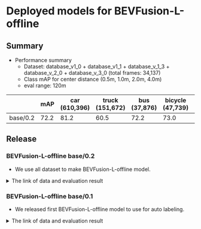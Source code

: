 # Deployed models for BEVFusion-L-offline
## Summary

- Performance summary
  - Dataset: database_v1_0 + database_v1_1 + database_v_1_3 + database_v_2_0 + database_v_3_0 (total frames: 34,137)
  - Class mAP for center distance (0.5m, 1.0m, 2.0m, 4.0m)
  - eval range: 120m

|          | mAP  | car <br> (610,396) | truck <br> (151,672) | bus <br> (37,876) | bicycle <br> (47,739) | pedestrian <br> (367,200) |
| -------- | ---- | ------------------ | -------------------- | ----------------- | --------------------- | ------------------------- |
| base/0.2 | 72.2 | 81.2               | 60.5                 | 72.2              | 73.0                  | 73.9                      |

## Release
### BEVFusion-L-offline base/0.2

- We use all dataset to make BEVFusion-L-offline model.

<details>
<summary> The link of data and evaluation result </summary>

- model
  - Training dataset: database_v1_0 + database_v1_1 + database_v_1_3 + database_v_2_0 + database_v_3_0 (total frames: 34,137)
  - Eval dataset: database_v1_0 + database_v1_1 + database_v_1_3 + database_v_2_0 + database_v_3_0 (total frames: 62)
  - *No intensity*
  - [PR](https://github.com/tier4/autoware-ml/pull/215)
  - [Config file path](https://github.com/tier4/autoware-ml/blob/5b71e0d4b51c5024e3dbcc64506365bbe68f8f0b/projects/BEVFusion/configs/t4dataset/bevfusion_lidar_voxel_second_secfpn_2xb2_t4offline_no_intensity.py)
  - [Training results](https://drive.google.com/drive/folders/1qUCfjYRaO2v_EePVK2btaxjlrBZqdWhk?usp=drive_link)
  - train time: NVIDIA A100 80GB * 2 * 30 epochs = 4 days
  - Total mAP to test dataset (eval range = 120m): 0.722
  - Best epoch: epoch_30.pth

| class_name | Count  | mAP  | AP@0.5m | AP@1.0m | AP@2.0m | AP@4.0m |
| ---------- | ------ | ---- | ------- | ------- | ------- | ------- |
| car        | 41,133 | 81.2 | 68.6    | 82.1    | 86.4    | 87.7    |
| truck      | 8,890  | 60.5 | 33.5    | 57.3    | 72.3    | 78.9    |
| bus        | 3,275  | 72.2 | 58.6    | 73.0    | 77.7    | 79.7    |
| bicycle    | 3,635  | 73.0 | 70.0    | 73.5    | 73.8    | 74.9    |
| pedestrian | 25,981 | 73.9 | 69.8    | 72.2    | 75.3    | 78.2    |

</details>

### BEVFusion-L-offline base/0.1

- We released first BEVFusion-L-offline model to use for auto labeling.

<details>
<summary> The link of data and evaluation result </summary>

- model
  - Training dataset: database_v1_0 + database_v1_1
  - Eval dataset: database_v1_0 + database_v1_1
  - [PR](https://github.com/tier4/autoware-ml/pull/110)
  - [Config file path](https://github.com/tier4/autoware-ml/blob/249ebfe5cff685c0911c664ea1ef2b855cc6b52f/projects/BEVFusion/configs/t4dataset/bevfusion_lidar_voxel_second_secfpn_1xb1_t4offline.py)
  - [Checkpoint](https://drive.google.com/drive/folders/16f-IDF0_qXwEbln6RKKkLolQ3cDkZg35)
  - Results are in internal data
  - 3 batch A100 * 2 * 6 days
  - Total mAP to test dataset (eval range = 120m): 0.657

| class_name | mAP  | AP@0.5m | AP@1.0m | AP@2.0m | AP@4.0m |
| ---------- | ---- | ------- | ------- | ------- | ------- |
| car        | 76.2 | 57.6    | 77.1    | 83.9    | 86.2    |
| truck      | 56.4 | 26.0    | 55.4    | 70.4    | 73.9    |
| bus        | 65.6 | 39.0    | 67.1    | 77.8    | 78.6    |
| bicycle    | 65.0 | 61.1    | 65.4    | 66.4    | 67.0    |
| pedestrian | 65.3 | 59.8    | 64.2    | 67.5    | 69.8    |

</details>

